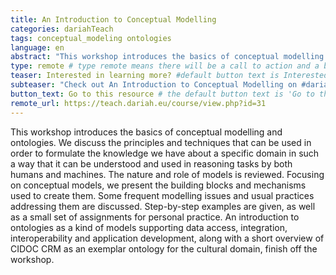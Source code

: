 ```yaml
---
title: An Introduction to Conceptual Modelling
categories: dariahTeach
tags: conceptual_modeling ontologies  
language: en
abstract: "This workshop introduces the basics of conceptual modelling and ontologies."
type: remote # type remote means there will be a call to action and a button with the link to the actual resource; by default type = local
teaser: Interested in learning more? #default button text is Interested in learning more so you can leave it out
subteaser: "Check out An Introduction to Conceptual Modelling on #dariahTeach" # if you can leave out the subteaser, it won't appear
button_text: Go to this resource # the default button text is 'Go to this resource', you can safely leave it out
remote_url: https://teach.dariah.eu/course/view.php?id=31
---
```


This workshop introduces the basics of conceptual modelling and ontologies. We discuss the principles and techniques that can be used in order to formulate the knowledge we have about a specific domain in such a way that it can be understood and used in reasoning tasks by both humans and machines. The nature and role of models is reviewed. Focusing on conceptual models, we present the building blocks and mechanisms used to create them. Some frequent modelling issues and usual practices addressing them are discussed. Step-by-step examples are given, as well as a small set of assignments for personal practice. An introduction to ontologies as a kind of models supporting data access, integration, interoperability and application development, along with a short overview of CIDOC CRM as an exemplar ontology for the cultural domain, finish off the workshop.  
